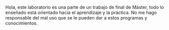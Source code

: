 Hola, este laboratorio es una parte de un trabajo de final de Máster, todo lo enseñado está orientado hacia el aprendizaje y la práctica.
No me hago responsable del mal uso que se le pueden dar a estos programas y conocimientos.
